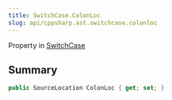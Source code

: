 ```yaml
---
title: SwitchCase.ColonLoc
slug: api/cppsharp.ast.switchcase.colonloc
---
```

Property in [SwitchCase](/api/cppsharp/ast/switchcase)

## Summary



```csharp
public SourceLocation ColonLoc { get; set; }
```

